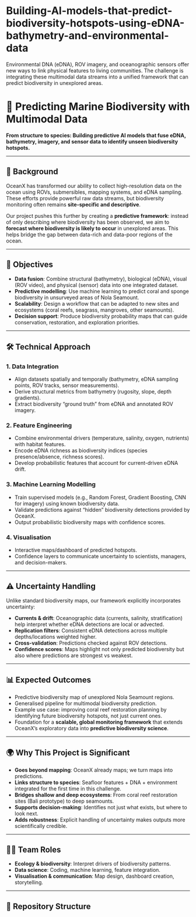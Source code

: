 # Building-AI-models-that-predict-biodiversity-hotspots-using-eDNA-bathymetry-and-environmental-data
Environmental DNA (eDNA), ROV imagery, and oceanographic sensors offer new ways to link physical features to living communities. The challenge is integrating these multimodal data streams into a unified framework that can predict biodiversity in unexplored areas.

# 🌊 Predicting Marine Biodiversity with Multimodal Data  

**From structure to species: Building predictive AI models that fuse eDNA, bathymetry, imagery, and sensor data to identify unseen biodiversity hotspots.**

---

## 📌 Background  
OceanX has transformed our ability to collect high-resolution data on the ocean using ROVs, submersibles, mapping systems, and eDNA sampling. These efforts provide powerful raw data streams, but biodiversity monitoring often remains **site-specific and descriptive**.  

Our project pushes this further by creating a **predictive framework**: instead of only describing where biodiversity has been observed, we aim to **forecast where biodiversity is likely to occur** in unexplored areas. This helps bridge the gap between data-rich and data-poor regions of the ocean.  

---

## 🎯 Objectives  
- **Data fusion**: Combine structural (bathymetry), biological (eDNA), visual (ROV video), and physical (sensor) data into one integrated dataset.  
- **Predictive modelling**: Use machine learning to predict coral and sponge biodiversity in unsurveyed areas of Nola Seamount.  
- **Scalability**: Design a workflow that can be adapted to new sites and ecosystems (coral reefs, seagrass, mangroves, other seamounts).  
- **Decision support**: Produce biodiversity probability maps that can guide conservation, restoration, and exploration priorities.  

---

## 🛠 Technical Approach  

### 1. Data Integration  
- Align datasets spatially and temporally (bathymetry, eDNA sampling points, ROV tracks, sensor measurements).  
- Derive structural metrics from bathymetry (rugosity, slope, depth gradients).  
- Extract biodiversity “ground truth” from eDNA and annotated ROV imagery.  

### 2. Feature Engineering  
- Combine environmental drivers (temperature, salinity, oxygen, nutrients) with habitat features.  
- Encode eDNA richness as biodiversity indices (species presence/absence, richness scores).  
- Develop probabilistic features that account for current-driven eDNA drift.  

### 3. Machine Learning Modelling  
- Train supervised models (e.g., Random Forest, Gradient Boosting, CNN for imagery) using known biodiversity data.  
- Validate predictions against “hidden” biodiversity detections provided by OceanX.  
- Output probabilistic biodiversity maps with confidence scores.  

### 4. Visualisation  
- Interactive maps/dashboard of predicted hotspots.  
- Confidence layers to communicate uncertainty to scientists, managers, and decision-makers.  

---

## ⚠️ Uncertainty Handling  
Unlike standard biodiversity maps, our framework explicitly incorporates uncertainty:  

- **Currents & drift**: Oceanographic data (currents, salinity, stratification) help interpret whether eDNA detections are local or advected.  
- **Replication filters**: Consistent eDNA detections across multiple depths/locations weighted higher.  
- **Cross-validation**: Predictions checked against ROV detections.  
- **Confidence scores**: Maps highlight not only predicted biodiversity but also where predictions are strongest vs weakest.  

---

## 📊 Expected Outcomes  
- Predictive biodiversity map of unexplored Nola Seamount regions.  
- Generalised pipeline for multimodal biodiversity prediction.  
- Example use case: improving coral reef restoration planning by identifying future biodiversity hotspots, not just current ones.  
- Foundation for a **scalable, global monitoring framework** that extends OceanX’s exploratory data into **predictive biodiversity science**.  

---

## 🌍 Why This Project is Significant  
- **Goes beyond mapping**: OceanX already maps; we turn maps into predictions.  
- **Links structure to species**: Seafloor features + DNA + environment integrated for the first time in this challenge.  
- **Bridges shallow and deep ecosystems**: From coral reef restoration sites (Bali prototype) to deep seamounts.  
- **Supports decision-making**: Identifies not just what exists, but where to look next.  
- **Adds robustness**: Explicit handling of uncertainty makes outputs more scientifically credible.  

---

## 👩‍🔬 Team Roles  
- **Ecology & biodiversity**: Interpret drivers of biodiversity patterns.  
- **Data science**: Coding, machine learning, feature integration.  
- **Visualisation & communication**: Map design, dashboard creation, storytelling.  

---

## 📂 Repository Structure  

